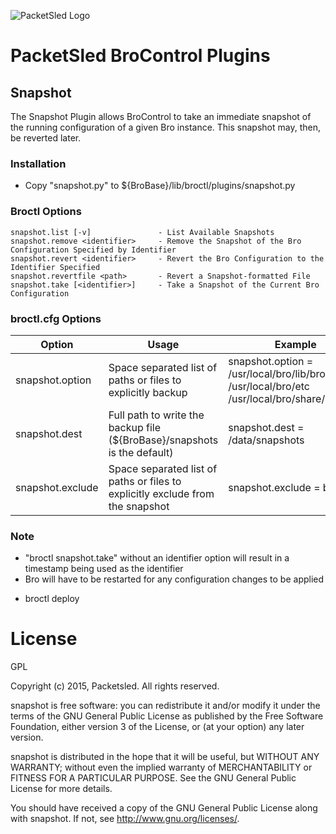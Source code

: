 ![PacketSled Logo](https://packetsled.com/wp-content/themes/freshbiz/img/packetsled-logo.png)
# PacketSled BroControl Plugins

## Snapshot
The Snapshot Plugin allows BroControl to take an immediate snapshot of the running configuration of a given Bro instance. This snapshot may, then, be reverted later.

### Installation
* Copy "snapshot.py" to ${BroBase}/lib/broctl/plugins/snapshot.py

### Broctl Options
~~~
snapshot.list [-v]               - List Available Snapshots
snapshot.remove <identifier>     - Remove the Snapshot of the Bro Configuration Specified by Identifier
snapshot.revert <identifier>     - Revert the Bro Configuration to the Identifier Specified
snapshot.revertfile <path>       - Revert a Snapshot-formatted File
snapshot.take [<identifier>]     - Take a Snapshot of the Current Bro Configuration
~~~

### broctl.cfg Options
Option  | Usage   | Example
------- | ------- | -------
snapshot.option | Space separated list of paths or files to explicitly backup | snapshot.option = /usr/local/bro/lib/bro/plugins /usr/local/bro/etc /usr/local/bro/share/bro
snapshot.dest | Full path to write the backup file (${BroBase}/snapshots is the default) | snapshot.dest = /data/snapshots
snapshot.exclude | Space separated list of paths or files to explicitly exclude from the snapshot | snapshot.exclude = broctl

### Note
* "broctl snapshot.take" without an identifier option will result in a timestamp being used as the identifier
* Bro will have to be restarted for any configuration changes to be applied
 - broctl deploy

# License

GPL

Copyright (c) 2015, Packetsled. All rights reserved.

snapshot is free software: you can redistribute it and/or modify
it under the terms of the GNU General Public License as published by
the Free Software Foundation, either version 3 of the License, or
(at your option) any later version.

snapshot is distributed in the hope that it will be useful,
but WITHOUT ANY WARRANTY; without even the implied warranty of
MERCHANTABILITY or FITNESS FOR A PARTICULAR PURPOSE.  See the
GNU General Public License for more details.

You should have received a copy of the GNU General Public License
along with snapshot.  If not, see <http://www.gnu.org/licenses/>.
